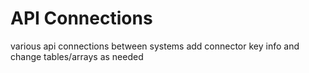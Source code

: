 # API Connections
 various api connections between systems
 add connector key info and change tables/arrays as needed